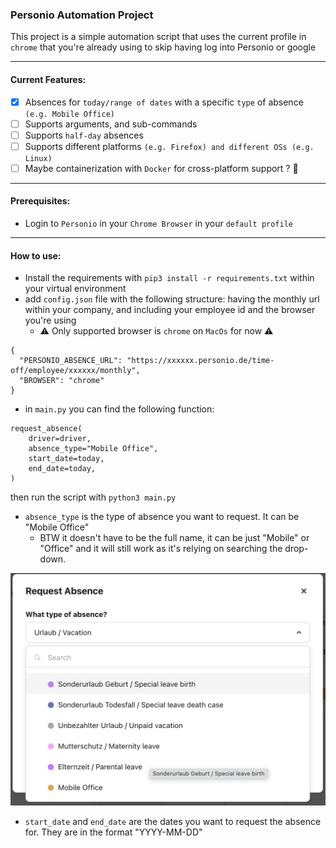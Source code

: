 ### Personio Automation Project

This project is a simple automation script that uses the current profile in `chrome` that you're already using to skip
having log into Personio or google

---
#### Current Features:

- [x] Absences for `today/range of dates` with a specific `type` of absence `(e.g. Mobile Office)`
- [ ] Supports arguments, and sub-commands
- [ ] Supports `half-day` absences
- [ ] Supports different platforms `(e.g. Firefox) and different OSs (e.g. Linux)`
- [ ] Maybe containerization with `Docker` for cross-platform support ? 🤔

---

#### Prerequisites:

- Login to `Personio` in your `Chrome Browser` in your `default profile`

---

#### How to use:
- Install the requirements with `pip3 install -r requirements.txt` within your virtual environment
- add `config.json` file with the following structure: having the monthly url within your company, and including your employee id
  and the browser you're using
  - ⚠️ Only supported browser is `chrome` on `MacOs` for now ⚠️

```
{
  "PERSONIO_ABSENCE_URL": "https://xxxxxx.personio.de/time-off/employee/xxxxxx/monthly",
  "BROWSER": "chrome"
}
```
- in `main.py`  you can find the following function:

```
request_absence(
    driver=driver,
    absence_type="Mobile Office",
    start_date=today,
    end_date=today,
)
```

then run the script with `python3 main.py`

- `absence_type` is the type of absence you want to request. It can be "Mobile Office"
    - BTW it doesn't have to be the full name, it can be just "Mobile" or "Office" and it will still work as it's
      relying on searching the drop-down.

![](art/absence_types.png)

- `start_date` and `end_date` are the dates you want to request the absence for. They are in the format "YYYY-MM-DD"